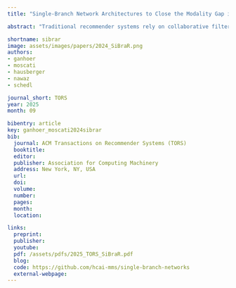 ```yaml
---
title: "Single-Branch Network Architectures to Close the Modality Gap in Multimodal Recommendation"

abstract: "Traditional recommender systems rely on collaborative filtering, using past user–item interactions to help users discover new items in a vast collection. In cold start, i.e., when interaction histories of users or items are not available, content-based recommender systems use side information instead. Hybrid recommender systems (HRSs) often employ multimodal learning to combine collaborative and side information, which we jointly refer to as modalities. Though HRSs can provide recommendations when some modalities are missing, their quality degrades. In this work, we utilize single-branch neural networks equipped with weight sharing, modality sampling, and contrastive loss to provide accurate recommendations even in missing modality scenarios by narrowing the modality gap. We compare these networks with multi-branch alternatives and conduct extensive experiments on three datasets. Six accuracy-based and four beyond-accuracy-based metrics help assess the recommendation quality for the different training paradigms and their hyperparameters in warm-start and missing modality scenarios. We quantitatively and qualitatively study the effects of these different aspects on bridging the modality gap. Our results show that single-branch networks achieve competitive performance in warm-start scenarios and are significantly better in missing modality settings. Moreover, our approach leads to closer proximity of an item's modalities in the embedding space."

shortname: sibrar
image: assets/images/papers/2024_SiBraR.png
authors:
- ganhoer
- moscati
- hausberger
- nawaz
- schedl

journal_short: TORS
year: 2025
month: 09

bibentry: article
key: ganhoer_moscati2024sibrar
bib:
  journal: ACM Transactions on Recommender Systems (TORS)
  booktitle: 
  editor: 
  publisher: Association for Computing Machinery
  address: New York, NY, USA
  url: 
  doi: 
  volume: 
  number: 
  pages: 
  month: 
  location: 

links:
  preprint: 
  publisher: 
  youtube: 
  pdf: /assets/pdfs/2025_TORS_SiBraR.pdf
  blog: 
  code: https://github.com/hcai-mms/single-branch-networks
  external-webpage: 
---
```

